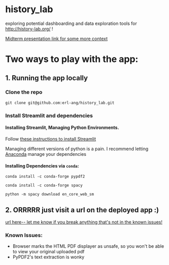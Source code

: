 # history_lab

exploring potential dashboarding and data exploration tools for http://history-lab.org/ !

[Midterm presentation link for some more context](https://docs.google.com/presentation/d/1lVtBDouOF7UhwShfYNi-e1hWvoztE_VuZMqtXF0PJBU/edit?usp=sharing)

# Two ways to play with the app:
## 1. Running the app locally 

### Clone the repo
`git clone git@github.com:erl-ang/history_lab.git`

### Install Streamlit and dependencies
#### Installing Streamlit, Managing Python Environments.
Follow [these instructions to install Streamlit](https://docs.streamlit.io/library/get-started/installation)

Managing different versions of python is a pain. I recommend letting [Anaconda](https://www.anaconda.com/products/individual) manage your dependencies

#### Installing Dependencies via `conda`:
`conda install -c conda-forge pypdf2`

`conda install -c conda-forge spacy`

`python -m spacy download en_core_web_sm`

## 2. ORRRRR just visit a url on the deployed app :)
[url here-- let me know if you break anything that's not in the known issues!](https://share.streamlit.io/erl-ang/history_lab/test_process_demo.py)

### Known Issues:
* Browser marks the HTML PDF displayer as unsafe, so you won't be able to view your original uploaded pdf
* PyPDF2's text extraction is wonky
